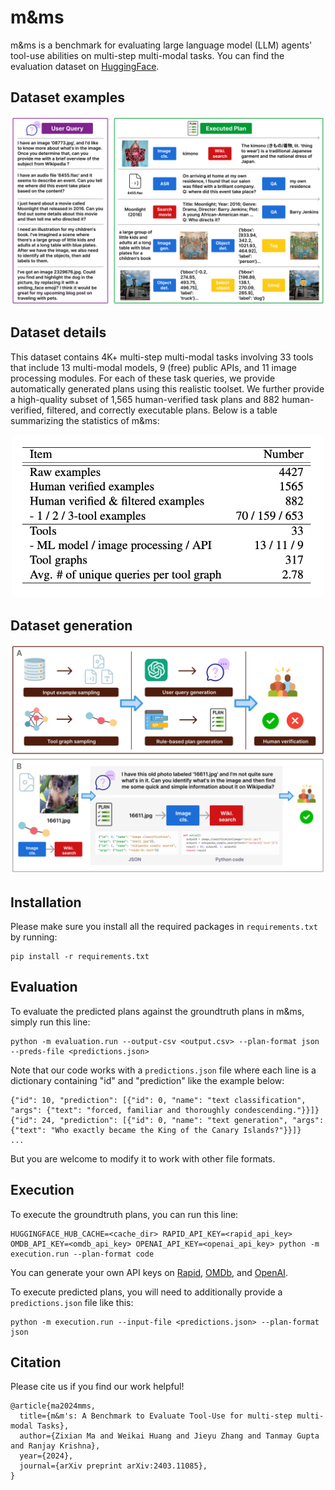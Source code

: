 # m&ms
m&ms is a benchmark for evaluating large language model (LLM) agents' tool-use abilities on multi-step multi-modal tasks. You can find the evaluation dataset on [HuggingFace](https://huggingface.co/datasets/zixianma/mms).

## Dataset examples
<img src="dataset_examples.png">

## Dataset details
This dataset contains 4K+ multi-step multi-modal tasks involving 33 tools that include 13 multi-modal models, 9 (free) public APIs, and 11 image processing modules. For each of these task queries, we provide automatically generated plans using this realistic toolset. We further provide a high-quality subset of 1,565 human-verified task plans and 882 human-verified, filtered, and correctly executable plans. Below is a table summarizing the statistics of m&ms:
<p align="center">
  <img src="dataset_stats.png" width="500px">
</p>



## Dataset generation
<p align="center">
  <img src="dataset_gen.png" width="800px">
</p>

## Installation
Please make sure you install all the required packages in ```requirements.txt``` by running:
```
pip install -r requirements.txt
```

## Evaluation
To evaluate the predicted plans against the groundtruth plans in m&ms, simply run this line:
```
python -m evaluation.run --output-csv <output.csv> --plan-format json --preds-file <predictions.json>
```
Note that our code works with a ```predictions.json``` file where each line is a dictionary containing "id" and "prediction" like the example below:
```
{"id": 10, "prediction": [{"id": 0, "name": "text classification", "args": {"text": "forced, familiar and thoroughly condescending."}}]}
{"id": 24, "prediction": [{"id": 0, "name": "text generation", "args": {"text": "Who exactly became the King of the Canary Islands?"}}]}
...
```

But you are welcome to modify it to work with other file formats. 

## Execution

To execute the groundtruth plans, you can run this line:
```
HUGGINGFACE_HUB_CACHE=<cache_dir> RAPID_API_KEY=<rapid_api_key> OMDB_API_KEY=<omdb_api_key> OPENAI_API_KEY=<openai_api_key> python -m execution.run --plan-format code
```
You can generate your own API keys on [Rapid](https://rapidapi.com/), [OMDb](https://www.omdbapi.com/), and [OpenAI](https://openai.com/).

To execute predicted plans, you will need to additionally provide a ```predictions.json``` file like this:
```
python -m execution.run --input-file <predictions.json> --plan-format json
```

## Citation
Please cite us if you find our work helpful!
```
@article{ma2024mms,
  title={m&m's: A Benchmark to Evaluate Tool-Use for multi-step multi-modal Tasks}, 
  author={Zixian Ma and Weikai Huang and Jieyu Zhang and Tanmay Gupta and Ranjay Krishna},
  year={2024},
  journal={arXiv preprint arXiv:2403.11085},
}
```
